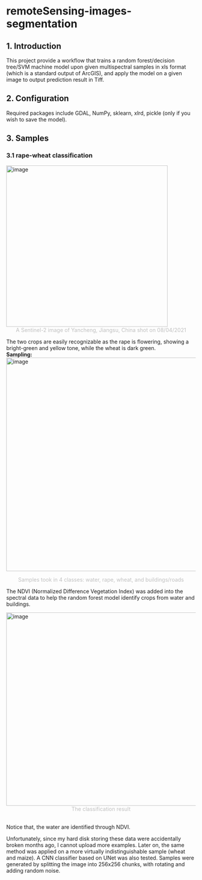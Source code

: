 # remoteSensing-images-segmentation

## 1. Introduction
This project provide a workflow that trains a random forest/decision tree/SVM machine model upon given multispectral samples in xls format (which is a standard output of ArcGIS), and apply the model on a given image to output prediction result in Tiff.

## 2. Configuration
Required packages include GDAL, NumPy, sklearn, xlrd, pickle (only if you wish to save the model).

## 3. Samples
### 3.1 rape-wheat classification
<img width="429" alt="image" src="https://user-images.githubusercontent.com/52390858/144867346-d93ab795-e97a-449d-a4a7-55b82a2b958c.png">
<center style="font-size:14px;color:#C0C0C0">A Sentinel-2 image of Yancheng, Jiangsu, China shot on 08/04/2021</center>

The two crops are easily recognizable as the rape is flowering, showing a bright-green and yellow tone, while the wheat is dark green.
<br/>**Sampling:**<br/>
<img width="568" alt="image" src="https://user-images.githubusercontent.com/52390858/144868473-d766b5d7-2459-49d4-b0c7-a8cab42a1bc7.png">
<center style="font-size:14px;color:#C0C0C0">Samples took in 4 classes: water, rape, wheat, and buildings/roads</center>

The NDVI (Normalized Difference Vegetation Index) was added into the spectral data to help the random forest model identify crops from water and buildings.

<img width="514" alt="image" src="https://user-images.githubusercontent.com/52390858/144870638-08aa9ead-3972-4794-85cf-25b8c0202b96.png">
<center style="font-size:14px;color:#C0C0C0"> The classification result</center>

<br/>Notice that, the water are identified through NDVI.

Unfortunately, since my hard disk storing these data were accidentally broken months ago, I cannot upload more examples. Later on, the same method was applied on a more virtually indistinguishable sample (wheat and maize). A CNN classifier based on UNet was also tested. Samples were generated by splitting the image into 256x256 chunks, with rotating and adding random noise.
